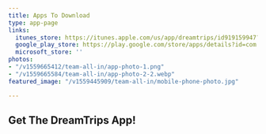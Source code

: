 ```yaml
---
title: Apps To Download
type: app-page
links:
  itunes_store: https://itunes.apple.com/us/app/dreamtrips/id919159947?mt=8
  google_play_store: https://play.google.com/store/apps/details?id=com.worldventures.dreamtrips&hl=en_US
  microsoft_store: ''
photos:
- "/v1559665412/team-all-in/app-photo-1.png"
- "/v1559665584/team-all-in/app-photo-2-2.webp"
featured_image: "/v1559445909/team-all-in/mobile-phone-photo.jpg"

---
```

## Get The DreamTrips App!